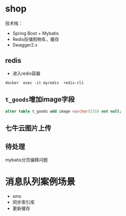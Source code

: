 # shop
技术栈：
- Spring Boot + Mybatis
- Redis存储购物车，缓存
- Swagger2.x

## redis
- 进入redis容器
```
docker  exec -it myredis  redis-cli
```

## `t_goods`增加image字段
```sql
alter table t_goods add image varchar(255) not null;
```

## 七牛云图片上传

## 待处理
mybatis分页偏移问题

# 消息队列案例场景
- sms
- 同步索引库
- 更新缓存
